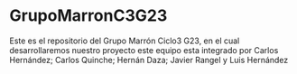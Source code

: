 # GrupoMarronC3G23
Este es el repositorio del Grupo Marrón Ciclo3 G23, en el cual desarrollaremos nuestro proyecto este equipo esta integrado por Carlos Hernández; Carlos Quinche; Hernán Daza; Javier Rangel y Luis Hernández
